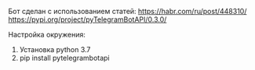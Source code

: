 Бот сделан с использованием статей:
https://habr.com/ru/post/448310/
https://pypi.org/project/pyTelegramBotAPI/0.3.0/

Настройка окружения:
1) Установка python 3.7
2) pip install pytelegrambotapi
